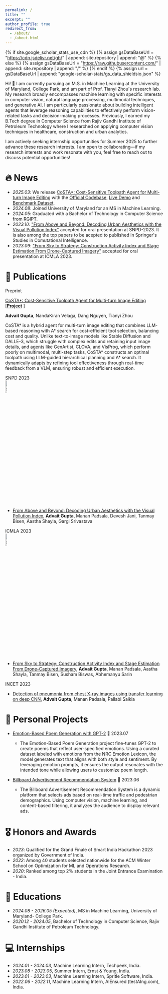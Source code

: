 ```yaml
---
permalink: /
title: ""
excerpt: ""
author_profile: true
redirect_from: 
  - /about/
  - /about.html
---
```


{% if site.google_scholar_stats_use_cdn %}
{% assign gsDataBaseUrl = "https://cdn.jsdelivr.net/gh/" | append: site.repository | append: "@" %}
{% else %}
{% assign gsDataBaseUrl = "https://raw.githubusercontent.com/" | append: site.repository | append: "/" %}
{% endif %}
{% assign url = gsDataBaseUrl | append: "google-scholar-stats/gs_data_shieldsio.json" %}

<span class='anchor' id='about-me'></span>

Hi! 👋 I am currently pursuing an M.S. in Machine Learning at the University of Maryland, College Park, and am part of Prof. Tianyi Zhou's research lab. My research broadly encompasses machine learning with specific interests in computer vision, natural language processing, multimodal techniques, and generative AI. I am particularly passionate about building intelligent agents that leverage reasoning capabilities to effectively perform vision-related tasks and decision-making processes. Previously, I earned my B.Tech degree in Computer Science from Rajiv Gandhi Institute of Petroleum Technology where I researched on applying computer vision techniques in healthcare, construction and urban analytics. 

I am actively seeking internship opportunities for Summer 2025 to further advance these research interests. I am open to collaborating—if my research interests and work resonate with you, feel free to reach out to discuss potential opportunities!

# 🔥 News
- *2025.03*: We release [CoSTA*: Cost-Sensitive Toolpath Agent for Multi-turn Image Editing](https://arxiv.org/abs/2503.10613) with the [Official Codebase](https://github.com/tianyi-lab/CoSTAR), [Live Demo](https://storage.googleapis.com/costa-frontend/index.html) and [Benchmark Dataset](https://huggingface.co/datasets/advaitgupta/CoSTAR). 
- *2024.08*: Joined University of Maryland for an MS in Machine Learning. 
- *2024.05*: Graduated with a Bachelor of Technology in Computer Science from RGIPT.
- *2023.10*: ["From Above and Beyond: Decoding Urban Aesthetics with the Visual Pollution Index"](https://link.springer.com/chapter/10.1007/978-3-031-56388-1_8) accepted for oral presentation at SNPD-2023. It is also among the top papers to be acepted to published in Springer's Studies in Comutational Intelligence.
- *2023.09*: ["From Sky to Strategy: Construction Activity Index and Stage Estimation From Drone-Captured Imagery"](https://ieeexplore.ieee.org/abstract/document/10459984) accepted for oral presentation at ICMLA 2023.


# 📝 Publications 

<div class="badge">Preprint</div>
<div class='paper-box-text' markdown="1">

[CoSTA*: Cost-Sensitive Toolpath Agent for Multi-turn Image Editing](https://arxiv.org/abs/2503.10613) [[**Project**](https://github.com/tianyi-lab/CoSTAR) <strong><span class='show_paper_citations' data='DhtAFkwAAAAJ:ALROH1vI_8AC'></span></strong>]

**Advait Gupta**, NandaKiran Velaga, Dang Nguyen, Tianyi Zhou

CoSTA* is a hybrid agent for multi-turn image editing that combines LLM-based reasoning with A* search for cost-efficient tool selection, balancing cost and quality. Unlike text-to-image models like Stable Diffusion and DALLE-3, which struggle with complex edits and retaining input image details, and agents like GenArtist, CLOVA, and VisProg, which perform poorly on multimodal, multi-step tasks, CoSTA* constructs an optimal toolpath using LLM-guided hierarchical planning and A* search. It dynamically adapts by refining tool effectiveness through real-time feedback from a VLM, ensuring robust and efficient execution.

</div>

<div class='paper-box'><div class='paper-box-image'><div><div class="badge">SNPD 2023</div><img src='images/costa.png' alt="sym" width="10%"></div></div>
<div class='paper-box-text' markdown="1">

- [From Above and Beyond: Decoding Urban Aesthetics with the Visual Pollution Index](https://link.springer.com/chapter/10.1007/978-3-031-56388-1_8), **Advait Gupta**, Manan Padsala, Devesh Jani, Tanmay Bisen, Aastha Shayla, Gargi Srivastava

</div>
</div>

<div class='paper-box'><div class='paper-box-image'><div><div class="badge">ICMLA 2023</div><img src='images/costa.png' alt="sym" width="10%"></div></div>
<div class='paper-box-text' markdown="1">

- [From Sky to Strategy: Construction Activity Index and Stage Estimation From Drone-Captured Imagery](https://ieeexplore.ieee.org/abstract/document/10459984), **Advait Gupta**, Manan Padsala, Aastha Shayla, Tanmay Bisen, Susham Biswas, Abhemanyu Sarin

</div>
</div>

<div class='paper-box'><div class='paper-box-image'><div><div class="badge">INCET 2023</div></div></div>
<div class='paper-box-text' markdown="1">

- [Detection of pneumonia from chest X-ray images using transfer learning on deep CNN](https://ieeexplore.ieee.org/abstract/document/10170454), **Advait Gupta**, Manan Padsala, Pallabi Saikia

</div>
</div>

# 🚀 Personal Projects
 
- [Emotion-Based Poem Generation with GPT-2](https://github.com/advaitgupta/Emotion-Based-Poem-Generation) 📅 2023.07
  - The Emotion-Based Poem Generation project fine-tunes GPT-2 to create poems that reflect user-specified emotions. Using a curated dataset labeled with emotions from the NRC Emotion Lexicon, the model generates text that aligns with both style and sentiment. By leveraging emotion prompts, it ensures the output resonates with the intended tone while allowing users to customize poem length.

- [Billboard Advertisement Recommendation System](https://github.com/advaitgupta/Billboard-Advertisement-Recommendation-System) 📅 2023.06
  - The Billboard Advertisement Recommendation System is a dynamic platform that selects ads based on real-time traffic and pedestrian demographics. Using computer vision, machine learning, and content-based filtering, it analyzes the audience to display relevant ads.

# 🎖 Honors and Awards
- *2023*: Qualified for the Grand Finale of Smart India Hackathon 2023 organized by Government of India. 
- *2022*: Among 40 students selected nationwide for the ACM Winter School on Optimization for ML and Operations Research.
- *2020*: Ranked among top 2% students in the Joint Entrance Examination - India.

# 📖 Educations
- *2024.08 - 2026.05 (Expected)*, MS in Machine Learning, University of Maryland- College Park. 
- *2020.12 - 2024.05*, Bachelor of Technology in Computer Science, Rajiv Gandhi Institute of Petroleum Technology. 

# 💻 Internships
- *2024.01 - 2024.03*, Machine Learning Intern, Techpeek, India.
- *2023.08 - 2023.05*, Summer Intern, Ernst & Young, India.
- *2023.01 - 2023.03*, Machine Learning Intern, Spritle Software, India.
- *2022.06 - 2022.11*, Machine Learning Intern, AIEnsured (testAIng.com), India.
